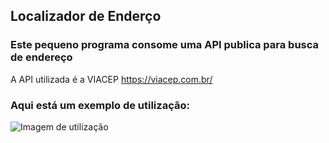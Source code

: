 ## Localizador de  Enderço 
### Este pequeno programa consome uma API publica para busca de endereço  
A API utilizada é a VIACEP https://viacep.com.br/     <br>


   ### Aqui está um exemplo de utilização:
![Imagem de utilização](https://github.com/marcosx3/BuscarEndereco/blob/main/%C3%ADndice.jpg)
